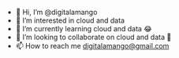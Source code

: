 - 👋 Hi, I’m @digitalamango
- 👀 I’m interested in cloud and data
- 🌱 I’m currently learning cloud and data 😂
- 💞️ I’m looking to collaborate on cloud and data 🤩
- 📫 How to reach me digitalamango@gmail.com

<!---
digitalamango/digitalamango is a ✨ special ✨ repository because its `README.md` (this file) appears on your GitHub profile.
You can click the Preview link to take a look at your changes.
--->
